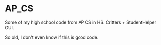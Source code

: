 # AP_CS


Some of my high school code from AP CS in HS. Critters + StudentHelper GUI. 


So old, I don't even know if this is good code. 
